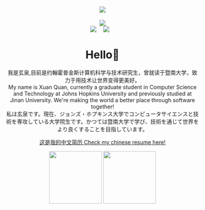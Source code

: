 <!-- 动态打字效果 -->
<h1 align="center">
	<a href="https://xuanquanchen.github.io">
		<img src="https://readme-typing-svg.herokuapp.com?duration=4000&color=37AD70&center=true&vCenter=true&lines=%F0%9F%8E%89My+we bsite%F0%9F%8E%89;print(%22Hello%2C+world!+(%E1%95%91%E1%97%A2%E1%93%AB%E2%88%97)%22)&center=true">
	</a>
</h1>

<!-- 图片 -->
<div align="center"><img src="https://cdn.jsdelivr.net/gh/sun0225SUN/photos/images/202110311924844.png" /></div>

<!-- 个人资料徽标 -->
<div align="center">
  <a href="http://xuanquanchen.github.io/"><img src="https://img.shields.io/badge/website-%E4%B8%AA%E4%BA%BA%E7%BD%91%E7%AB%99-blue"></a>&emsp;
  <a href="https://space.bilibili.com/38509325"><img src="https://img.shields.io/badge/bilibili-B%E7%AB%99-ff69b4"></a>&emsp;

# Hello🥳
我是玄泉,目前是约翰霍普金斯计算机科学与技术研究生，曾就读于暨南大学，致力于用技术让世界变得更美好。  
My name is Xuan Quan, currently a graduate student in Computer Science and Technology at Johns Hopkins University and previously studied at Jinan University.
We're making the world a better place through software together!<br>
私は玄泉です。現在、ジョンズ・ホプキンス大学でコンピュータサイエンスと技術を専攻している大学院生です。かつては暨南大学で学び、技術を通じて世界をより良くすることを目指しています。

<a href="https://xuanquanchen.github.io">这是我的中文简历 Check my chinese resume here!</a>

<div align="center">
	<img height="137px" src="https://github-readme-stats.vercel.app/api?username=xuanquanchen&count_private=true&theme=vue">
	<img height="137px" src="https://github-readme-stats.vercel.app/api/top-langs/?username=xuanquanchen&layout=compact">
</div>
